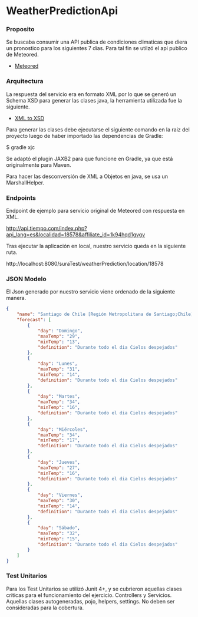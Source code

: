 # WeatherPredictionApi

### Proposito
Se buscaba consumir una API publica de condiciones climaticas que diera un pronostico para los siguientes 7 dias. Para tal fin se utilzó el api publico de Meteored. 

* [Meteored](https://www.meteored.cl/)

### Arquitectura
La respuesta del servicio era en formato XML por lo que se generó un Schema XSD para generar las clases java, la herramienta utilizada fue la siguiente.

* [XML to XSD](https://www.liquid-technologies.com/online-xml-to-xsd-converter)

Para generar las clases debe ejecutarse el siguiente comando en la raiz del proyecto luego de haber importado las dependencias de Gradle:

$ gradle xjc

Se adaptó el plugin JAXB2 para que funcione en Gradle, ya que está originalmente para Maven.

Para hacer las desconversión de XML a Objetos en java, se usa un MarshallHelper.

### Endpoints

Endpoint de ejemplo para servicio original de Meteored con respuesta en XML.

http://api.tiempo.com/index.php?api_lang=es&localidad=18578&affiliate_id=1k94hqd1gvgv

Tras ejecutar la aplicación en local, nuestro servicio queda en la siguiente ruta.

http://localhost:8080/suraTest/weatherPrediction/location/18578

### JSON Modelo
El Json generado por nuestro servicio viene ordenado de la siguiente manera.

```json
{
    "name": "Santiago de Chile [Región Metropolitana de Santiago;Chile]",
    "forecast": [
        {
            "day": "Domingo",
            "maxTemp": "29",
            "minTemp": "13",
            "definition": "Durante todo el dia Cielos despejados"
        },
        {
            "day": "Lunes",
            "maxTemp": "31",
            "minTemp": "14",
            "definition": "Durante todo el dia Cielos despejados"
        },
        {
            "day": "Martes",
            "maxTemp": "34",
            "minTemp": "16",
            "definition": "Durante todo el dia Cielos despejados"
        },
        {
            "day": "Miércoles",
            "maxTemp": "34",
            "minTemp": "17",
            "definition": "Durante todo el dia Cielos despejados"
        },
        {
            "day": "Jueves",
            "maxTemp": "27",
            "minTemp": "16",
            "definition": "Durante todo el dia Cielos despejados"
        },
        {
            "day": "Viernes",
            "maxTemp": "30",
            "minTemp": "14",
            "definition": "Durante todo el dia Cielos despejados"
        },
        {
            "day": "Sábado",
            "maxTemp": "32",
            "minTemp": "15",
            "definition": "Durante todo el dia Cielos despejados"
        }
    ]
}
```



### Test Unitarios
Para los Test Unitarios se utilizó Junit 4+, y se cubrieron aquellas clases criticas para el funcionamiento del ejercicio. Controllers y Servicios. Aquellas clases autogeneradas, pojo, helpers, settings. No deben ser consideradas para la cobertura.

